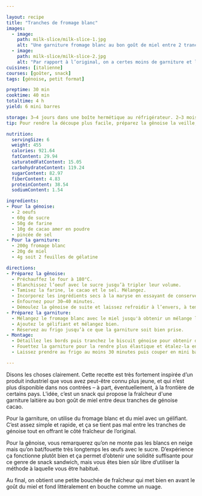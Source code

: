 ```yaml
---

layout: recipe
title: "Tranches de fromage blanc"
images:
  - image:
    path: milk-slice/milk-slice-1.jpg
    alt: "Une garniture fromage blanc au bon goût de miel entre 2 tranches de génoise cacao."
  - image:
    path: milk-slice/milk-slice-2.jpg
    alt: "Par rapport à l’original, on a certes moins de garniture et le résultat est moins net, mais le résultat n’est pas moins bon. Et c’est un nuage en bouche."
cuisines: [italienne]
courses: [goûter, snack]
tags: [génoise, petit format]

preptime: 30 min
cooktime: 40 min
totaltime: 4 h
yield: 6 mini barres

storage: 3–4 jours dans une boîte hermétique au réfrigérateur. 2–3 mois au congélateur.
tip: Pour rendre la découpe plus facile, préparez la gênoise la veille, enrobez-la dans du film alimentaire, et conservez-la dans une boite métallique une fois refroidie.

nutrition:
  servingSize: 6
  weight: 455
  calories: 921.64
  fatContent: 29.94
  saturatedFatContent: 15.05
  carbohydrateContent: 119.24
  sugarContent: 82.97
  fiberContent: 4.83
  proteinContent: 38.54
  sodiumContent: 1.54

ingredients:
- Pour la génoise:
  - 2 oeufs
  - 60g de sucre
  - 50g de farine
  - 10g de cacao amer en poudre
  - pincée de sel
- Pour la garniture:
  - 200g fromage blanc
  - 20g de miel
  - 4g soit 2 feuilles de gélatine

directions:
- Préparez la gênoise:
  - Préchauffez le four à 180°C.
  - Blanchissez l’oeuf avec le sucre jusqu’à tripler leur volume.
  - Tamisez la farine, le cacao et le sel. Mélangez.
  - Incorporez les ingrédients secs à la maryse en essayant de conserver le maximum de volume.
  - Enfournez pour 30–40 minutes.
  - Démoulez la gênoise de suite et laissez refroidir à l’envers, à température ambiante. Il faut que le biscuit soit bien froid pour faciliter la découpe. 
- Préparez la garniture:
  - Mélangez le fromage blanc avec le miel jusqu'à obtenir un mélange lisse et crémeux. 
  - Ajoutez le gélifiant et mélangez bien.
  - Réservez au frigo jusqu’à ce que la garniture soit bien prise.
- Montage: 
  - Détaillez les bords puis tranchez le biscuit génoise pour obtenir des couches épaisses d’1cm environ. Le top c’est de le faire à la lyre.
  - Fouettez la garniture pour la rendre plus élastique et étalez-la entre 2 couches pour former un gros sandwich. Vous pouvez également ajouter un peu de croquant sous forme de biscuits/cookies, chocolat ou oléagineux concassés et saupoudrés dans la crème à ce moment-là.
  - Laissez prendre au frigo au moins 30 minutes puis couper en mini barres.

---
```


Disons les choses clairement. Cette recette est très fortement inspirée d’un produit industriel que vous avez peut-être connu plus jeune, et qui n’est plus disponible dans nos contrées – à part, éventuellement, à la frontière de certains pays. L’idée, c’est un snack qui propose la fraîcheur d'une garniture laitière au bon goût de miel entre deux tranches de génoise cacao.

Pour la garniture, on utilise du fromage blanc et du miel avec un gélifiant. C’est assez simple et rapide, et ça se tient pas mal entre les tranches de génoise tout en offrant le côté fraîcheur de l’original. 

Pour la gênoise, vous remarquerez qu’on ne monte pas les blancs en neige mais qu’on bat/fouette très longtemps les œufs avec le sucre. D’expérience ça fonctionne plutôt bien et ça permet d’obtenir une solidité suffisante pour ce genre de snack sandwich, mais vous êtes bien sûr libre d’utiliser la méthode à laquelle vous être habitué.

Au final, on obtient une petite bouchée de fraîcheur qui met bien en avant le goût du miel et fond littéralement en bouche comme un nuage.